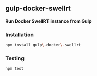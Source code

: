## gulp\-docker\-swellrt
#### Run Docker SwellRT instance from Gulp

### Installation
```bash
npm install gulp\-docker\-swellrt
```

### Testing
```bash
npm test
```